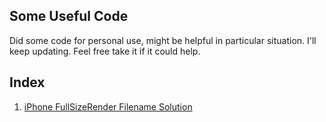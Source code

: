 <html>
<body>
<h2>Some Useful Code</h2>
<p>Did some code for personal use, might be helpful in particular situation. I'll keep updating. Feel free take it if it could help.</p>
<h2>Index</h2>
<ol><li><a href="https://github.com/kellerliu666/Some-Useful-Code/blob/master/iPhone_FullSizeRender_Pics_Rename_Solution.py">iPhone FullSizeRender Filename Solution<a></li></ol>
</body>
</html>
